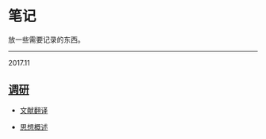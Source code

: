 # 笔记

放一些需要记录的东西。

***
2017.11

## [调研]()

- [文献翻译](paper_MLmodelRemembertoomuch.md)

- [思想概述](overview.md)


